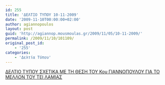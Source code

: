 ```yaml
---
id: 255
title: 'ΔΕΛΤΙΟ ΤΥΠΟΥ 10-11-2009'
date: '2009-11-10T00:00:00+02:00'
author: agiannopoulos
layout: post
guid: 'http://agiannop.mousmoulas.gr/2009/11/05/10-11-2009/'
permalink: /2009/11/10/101109/
original_post_id:
    - '255'
categories:
    - 'Δελτία Τύπου'
---
```


[ ΔΕΛΤΙΟ ΤΥΠΟΥ ΣΧΕΤΙΚΑ ΜΕ ΤΗ ΘΕΣΗ ΤΟΥ Κου ΓΙΑΝΝΟΠΟΥΛΟΥ ΓΙΑ ΤΟ ΜΕΛΛΟΝ ΤΟΥ ΤΕΙ ΛΑΜΙΑΣ](/wp-content/uploads/2009/11/deltio10-112.pdf)